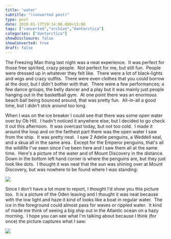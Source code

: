 ```yaml
---
title: 'water'
subtitle: "(converted post)"
type: post
date: 2010-01-17T19:14:00.000+13:00
tags: ["converted","archive","dantarctica"]
categories: ["dantarctica"]
showDisclosure: false
showConverted: true
draft: false
---
```


The Freezing Man thing last night was a neat experience.  It was perfect for those free spirited, crazy people.  Not perfect for me, but still fun.  People were dressed up in whatever they felt like.  There were a lot of black-lights and wigs and crazy outfits.  There were even clothes that you could borrow at the door, but I didn't bother with that.  There were a few performances; a few dance groups, the belly dancer and a play but it was mainly just people hanging out in the basketball gym.  At one point there was an enormous beach ball being bounced around, that was pretty fun.  All-in-all a good time, but I didn't stick around too long.  
  
When I was on the ice breaker I could see that there was some open water over by Ob Hill.  I hadn't noticed it anywhere else, but I decided to go check it out this afternoon.  It was overcast today, but not too cold.  I made it around the loop and on the farthest part there was the open water I saw from the ship.  It was pretty neat.  I saw 2 Adelie penguins, a Weddell seal, and a skua all in the same area.  Except for the Emperor penguins, that's all the wildlife I've seen since I've been here and I saw them all at the same time.  Here's a picture of the water and of Mount Discovery in the distance.  Down in the bottom left hand corner is where the penguins are, but they just look like dots.  I thought it was neat that the sun was shining over at Mount Discovery, but was nowhere to be found where I was standing:  

[![](http://lh4.ggpht.com/_WucH0HQjOPM/S1KlDggHR5I/AAAAAAAABMk/mfNaYkmZnW4/s320/PICT2000.jpg)](http://lh4.ggpht.com/_WucH0HQjOPM/S1KlDggHR5I/AAAAAAAABMk/mfNaYkmZnW4/s1600/PICT2000.jpg)  

  

Since I don't have a lot more to report, I thought I'd show you this picture too.  It is a picture of the Oden leaving and I thought it was neat because with the low light and haze it kind of looks like a boat in regular water.  The ice in the foreground could almost pass for waves or rippled water.  It kind of made me think of seeing a big ship out in the Atlantic ocean on a hazy morning.  I hope you can see what I'm talking about because I think (for once) the picture captures what I saw:  

[![](http://lh3.ggpht.com/_WucH0HQjOPM/S1FccRLMwhI/AAAAAAAABLw/ON5Uj9po7v4/s320/PICT1968.jpg)](http://lh3.ggpht.com/_WucH0HQjOPM/S1FccRLMwhI/AAAAAAAABLw/ON5Uj9po7v4/s1600/PICT1968.jpg)